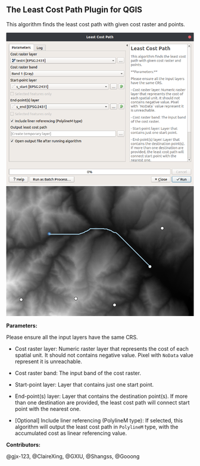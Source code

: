 ## The Least Cost Path Plugin for QGIS


This algorithm finds the least cost path with given cost raster and points. 

![Interface](example/images/interface.png)
![Result](example/images/result.png)

**Parameters:**
  
  Please ensure all the input layers have the same CRS.

 - Cost raster layer: Numeric raster layer that represents the cost of each spatial unit. It should not contains negative value. Pixel with `NoData` value represent it is unreachable.
 
 - Cost raster band: The input band of the cost raster.
 
 - Start-point layer: Layer that contains just one start point.
 
 - End-point(s) layer: Layer that contains the destination point(s). If more than one destination are provided, the least cost path will connect start point with the nearest one.
 
 - \[Optional\] Include liner referencing (PolylineM type): If selected, this algorithm will output the least cost path in `PolylineM` type, with the accumulated cost as linear referencing value.
 
 
**Contributors:**

@gjx-123, @ClaireXing, @GXIU, @Shangss, @Gooong
